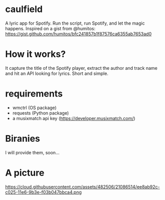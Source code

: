 # caulfield

A lyric app for Spotify. Run the script, run Spotify, and let the magic happens.
Inspired on a gist from @humitos: https://gist.github.com/humitos/bfc241857b1f87576ca6355ab7653ad0 

# How it works?

It capture the title of the Spotify player, extract the author and track name
and hit an API looking for lyrics. Short and simple.

# requirements
- wmctrl (OS package)
- requests (Python package)
- a musixmatch api key (https://developer.musixmatch.com/)

# Biranies

I will provide them, soon...


# A picture

https://cloud.githubusercontent.com/assets/482506/21086514/ee8ab92c-c025-11e6-9b3e-f03b047bbca4.png
